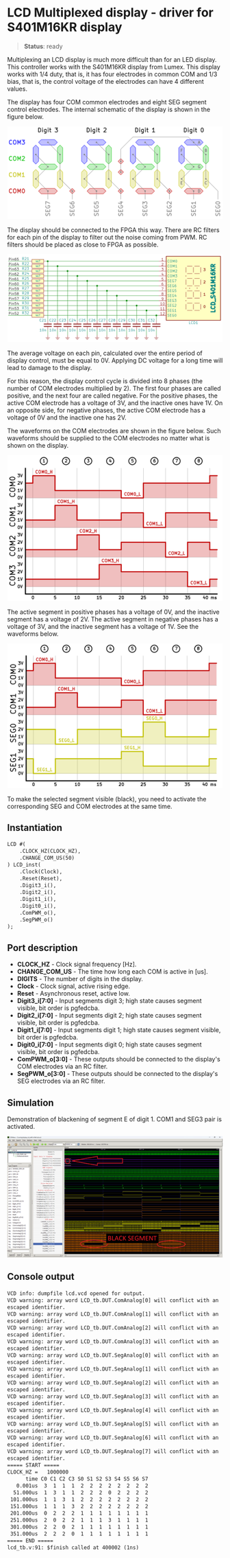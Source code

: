 # LCD Multiplexed display - driver for S401M16KR display

>**Status**: ready

Multiplexing an LCD display is much more difficult than for an LED display. This controller works with the S401M16KR display from Lumex. This display works with 1/4 duty, that is, it has four electrodes in common COM and 1/3 bias, that is, the control voltage of the electrodes can have 4 different values.

The display has four COM common electrodes and eight SEG segment control electrodes. The internal schematic of the display is shown in the figure below.

![Pinout](pinout.png "Pinout")

The display should be connected to the FPGA this way. There are RC filters for each pin of the display to filter out the noise coming from PWM. RC filters should be placed as close to FPGA as possible.

![Schematic](schematic.png "Schematic")

The average voltage on each pin, calculated over the entire period of display control, must be equal to 0V. Applying DC voltage for a long time will lead to damage to the display. 

For this reason, the display control cycle is divided into 8 phases (the number of COM electrodes multiplied by 2). The first four phases are called positive, and the next four are called negative. For the positive phases, the active COM electrode has a voltage of 3V, and the inactive ones have 1V. On an opposite side, for negative phases, the active COM electrode has a voltage of 0V and the inactive one has 2V.

The waveforms on the COM electrodes are shown in the figure below. Such waveforms should be supplied to the COM electrodes no matter what is shown on the display.

![Waveforms for COM electrodes](com_electrodes.png "Waveforms for COM electrodes")

The active segment in positive phases has a voltage of 0V, and the inactive segment has a voltage of 2V. The active segment in negative phases has a voltage of 3V, and the inactive segment has a voltage of 1V. See the waveforms below.

![Example](example.png "Example")

To make the selected segment visible (black), you need to activate the corresponding SEG and COM electrodes at the same time. 

## Instantiation

    LCD #(
        .CLOCK_HZ(CLOCK_HZ),
        .CHANGE_COM_US(50)
    ) LCD_inst(
        .Clock(Clock),
        .Reset(Reset),
        .Digit3_i(),
        .Digit2_i(),
        .Digit1_i(),
        .Digit0_i(),
        .ComPWM_o(),
        .SegPWM_o()
    );
    
## Port description

+ **CLOCK_HZ** - Clock signal frequency [Hz].
+ **CHANGE_COM_US** - The time how long each COM is active in [us].
+ **DIGITS** - The number of digits in the display.
+ **Clock** - Clock signal, active rising edge.
+ **Reset** - Asynchronous reset, active low.
+ **Digit3_i[7:0]** - Input segments digit 3; high state causes segment visible, bit order is pgfedcba.
+ **Digit2_i[7:0]** - Input segments digit 2; high state causes segment visible, bit order is pgfedcba.
+ **Digit1_i[7:0]** - Input segments digit 1; high state causes segment visible, bit order is pgfedcba.
+ **Digit0_i[7:0]** - Input segments digit 0; high state causes segment visible, bit order is pgfedcba.
+ **ComPWM_o[3:0]** - These outputs should be connected to the display's COM electrodes via an RC filter.
+ **SegPWM_o[3:0]** - These outputs should be connected to the display's SEG electrodes via an RC filter.

## Simulation

Demonstration of blackening of segment E of digit 1. COM1 and SEG3 pair is activated.

![Simulation](simulation.png "Simulation")

## Console output

    VCD info: dumpfile lcd.vcd opened for output.
    VCD warning: array word LCD_tb.DUT.ComAnalog[0] will conflict with an escaped identifier.
    VCD warning: array word LCD_tb.DUT.ComAnalog[1] will conflict with an escaped identifier.
    VCD warning: array word LCD_tb.DUT.ComAnalog[2] will conflict with an escaped identifier.
    VCD warning: array word LCD_tb.DUT.ComAnalog[3] will conflict with an escaped identifier.
    VCD warning: array word LCD_tb.DUT.SegAnalog[0] will conflict with an escaped identifier.
    VCD warning: array word LCD_tb.DUT.SegAnalog[1] will conflict with an escaped identifier.
    VCD warning: array word LCD_tb.DUT.SegAnalog[2] will conflict with an escaped identifier.
    VCD warning: array word LCD_tb.DUT.SegAnalog[3] will conflict with an escaped identifier.
    VCD warning: array word LCD_tb.DUT.SegAnalog[4] will conflict with an escaped identifier.
    VCD warning: array word LCD_tb.DUT.SegAnalog[5] will conflict with an escaped identifier.
    VCD warning: array word LCD_tb.DUT.SegAnalog[6] will conflict with an escaped identifier.
    VCD warning: array word LCD_tb.DUT.SegAnalog[7] will conflict with an escaped identifier.
    ===== START =====
    CLOCK_HZ =   1000000
          time C0 C1 C2 C3 S0 S1 S2 S3 S4 S5 S6 S7
       0.001us  3  1  1  1  2  2  2  2  2  2  2  2 
      51.000us  1  3  1  1  2  2  2  0  2  2  2  2 
     101.000us  1  1  3  1  2  2  2  2  2  2  2  2 
     151.000us  1  1  1  3  2  2  2  2  2  2  2  2 
     201.000us  0  2  2  2  1  1  1  1  1  1  1  1 
     251.000us  2  0  2  2  1  1  1  3  1  1  1  1 
     301.000us  2  2  0  2  1  1  1  1  1  1  1  1 
     351.000us  2  2  2  0  1  1  1  1  1  1  1  1 
    ===== END =====
    lcd_tb.v:91: $finish called at 400002 (1ns)

